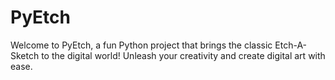 # PyEtch
Welcome to PyEtch, a fun Python project that brings the classic Etch-A-Sketch to the digital world! Unleash your creativity and create digital art with ease.
